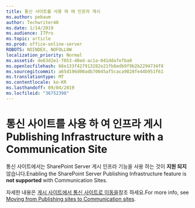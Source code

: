 ```yaml
---
title: 통신 사이트를 사용 하 여 인프라 게시
ms.author: pebaum
author: Techwriter40
ms.date: 1/14/2019
ms.audience: ITPro
ms.topic: article
ms.prod: office-online-server
ROBOTS: NOINDEX, NOFOLLOW
localization_priority: Normal
ms.assetid: de63d2e1-f053-40ed-ac1a-041ddafefba0
ms.openlocfilehash: 66e133f427913282e21fb8edb9f9b2b2294734f8
ms.sourcegitcommit: a65d196d00adb70045af5caca9828fe44b951f61
ms.translationtype: MT
ms.contentlocale: ko-KR
ms.lasthandoff: 09/04/2019
ms.locfileid: "36752398"
---
```

# <a name="publishing-infrastructure-with-a-communication-site"></a><span data-ttu-id="ca321-102">통신 사이트를 사용 하 여 인프라 게시</span><span class="sxs-lookup"><span data-stu-id="ca321-102">Publishing Infrastructure with a Communication Site</span></span>


<span data-ttu-id="ca321-103">통신 사이트에서는 SharePoint Server 게시 인프라 기능을 사용 하는 것이 **지원 되지** 않습니다.</span><span class="sxs-lookup"><span data-stu-id="ca321-103">Enabling the SharePoint Server Publishing Infrastructure feature is **not supported** with Communication Sites.</span></span> 
  
<span data-ttu-id="ca321-104">자세한 내용은 [게시 사이트에서 통신 사이트로 이동을](https://docs.microsoft.com/sharepoint/publishing-sites-classic-to-modern-experience)참조 하세요.</span><span class="sxs-lookup"><span data-stu-id="ca321-104">For more info, see [Moving from Publishing sites to Communication sites](https://docs.microsoft.com/sharepoint/publishing-sites-classic-to-modern-experience).</span></span> 
  

